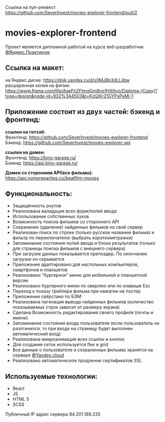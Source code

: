 Ссылка на пул-реквест <br>
https://github.com/SeverInvest/movies-explorer-frontend/pull/2


# movies-explorer-frontend
Проект является дипломной работой на курсе веб-разработчик [©Яндекс.Практикум](https://practicum.yandex.ru/ "Лучшая команда преподавателей - здесь!!!").

## Ссылка на макет:
на Яндекс.диске: <https://disk.yandex.ru/d/x0MJBn3dLLijbw> <br>
расшаренная копия на фигме: https://www.figma.com/file/AaeFhZFtmqGm8nq1HXttyo/Diploma-(Copy)?type=design&node-id=932%3A4503&t=KzQiKr21GYPsPsMI-1

## Приложение состоит из двух частей: бэкенд и фронтенд:

**ссылки на гитхаб:** <br>
Фронтенд: <https://github.com/SeverInvest/movies-explorer-frontend> <br>
Бэкенд: <https://github.com/SeverInvest/movies-explorer-api> <br>

**ссылки на домен:** <br>
Фронтенд: <https://kino-garage.ru/><br>
Бэкенд: <https://api.kino-garage.ru/>

**Домен со сторонним API(все фильмы):** <br>
<https://api.nomoreparties.co/beatfilm-movies>

## Функциональность:
* Защищённость роутов
* Реализована валидация всех форм/полей ввода
* Использование собственных хуков
* Возможность поиска фильмов со стороннего API
* Сохранение (удаление) найденных фильмов на свой сервер
* Реализован поиск по строке (только русское название фильма) и фильтр по переключателю (выбрать короткометражки)
* Запоминание состояния полей ввода и блока результатов (только для страницы поиска фильмов с внешнего сервера)
* При загрузке данных показывается прелоадер. По окончанию загрузки он скрывается
* Приложение адаптировано для настольных компьютеров, смартфонов и планшетов
* Реализовано "бургерное" меню для мобильной и планшетной версии
* Реализовано бургерного меню по оверлею или по клавише Esc
* Переход к показу трейлера фильма при нажатии на постер
* Приложение свёрстано по БЭМ
* Реализована пагинация вывода найденных фильмов (количество показываемых строк зависит от размера экрана)
* Сделана Возможность редактирования своего профиля (почты и имени)
* Запоминание состояния входа пользователя (если пользователь не разлгинился, то при входе на страницу будет выполнен автоматический вход)
* Реализована микроанимация всех ссылок и кнопок
* Для создания сеток используется flex и grid
* Все данные о пользователе и сохраненных фильмах хранятся на сервере [©Yandex.cloud](https://cloud.yandex.ru/ "это облачная платформа с цифровыми связными сервисами, где можно создать и развивать бизнес-проекты и упрощать бизнес-процессы. Облако даёт возможность использовать инфраструктуру и технологии Яндекса.")
* Реализовано автоматическое продление сертификатов SSL

## Используемые технологии:
* React
* JS
* HTML 5
* SCSS

Публичный IP адрес сервера 84.201.189.235



